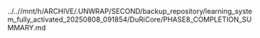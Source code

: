 ../..//mnt/h/ARCHIVE/.UNWRAP/SECOND/backup_repository/learning_system_fully_activated_20250808_091854/DuRiCore/PHASE8_COMPLETION_SUMMARY.md